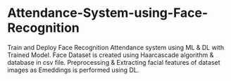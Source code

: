 # Attendance-System-using-Face-Recognition
Train and Deploy Face Recognition Attendance system using ML &amp; DL with Trained Model. Face Dataset is created using Haarcascade algorithm &amp; database in csv file. Preprocessing &amp; Extracting facial features of dataset images as Emeddings is performed using DL.
